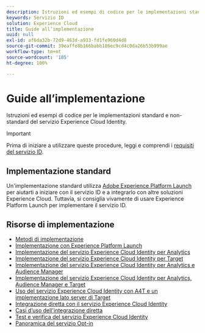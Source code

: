 ```yaml
---
description: Istruzioni ed esempi di codice per le implementazioni standard e non-standard del servizio Experience Cloud Identity.
keywords: Servizio ID
solution: Experience Cloud
title: Guide all’implementazione
uuid: null
exl-id: af6da32b-72d9-463d-a933-fd1fe960d4d8
source-git-commit: 39eaffe8b166babb186ec9cd4c0da26b53b999ae
workflow-type: tm+mt
source-wordcount: '185'
ht-degree: 100%

---
```


# Guide all’implementazione

Istruzioni ed esempi di codice per le implementazioni standard e non-standard del servizio Experience Cloud Identity.

>[!IMPORTANT]
>
>Prima di iniziare a utilizzare queste procedure, leggi e comprendi i [requisiti del servizio ID](../reference/requirements.md).

## Implementazione standard

Un&#39;implementazione standard utilizza [Adobe Experience Platform Launch](https://experienceleague.adobe.com/docs/experience-platform/tags/home.html?lang=it) per aiutarti a iniziare con il servizio ID e a integrarlo con altre soluzioni Experience Cloud. Tuttavia, si consiglia vivamente di usare Experience Platform Launch per implementare il servizio ID.

## Risorse di implementazione

* [Metodi di implementazione](implementation-methods.md)
* [Implementazione con Experience Platform Launch](ecid-implement-with-launch.md)
* [Implementazione del servizio Experience Cloud Identity per Analytics](setup-analytics.md)
* [Implementazione del servizio Experience Cloud Identity per Target](setup-target.md)
* [Implementazione del servizio Experience Cloud Identity per Analytics e Audience Manager](setup-aam-analytics.md)
* [Implementazione del servizio Experience Cloud Identity per Analytics, Audience Manager e Target](setup-aam-analytics-target.md)
* [Uso del servizio Experience Cloud Identity con A4T e un implementazione lato server di Target](ecid-a4t-target.md)
* [Integrazione diretta con il servizio Experience Cloud Identity](direct-integration.md)
* [Casi d’uso dell&#39;integrazione diretta](direct-integration-examples.md)
* [Test e verifica del servizio Experience Cloud Identity](test-verify.md)
* [Panoramica del servizio Opt-in](opt-in-service/optin-overview.md)
